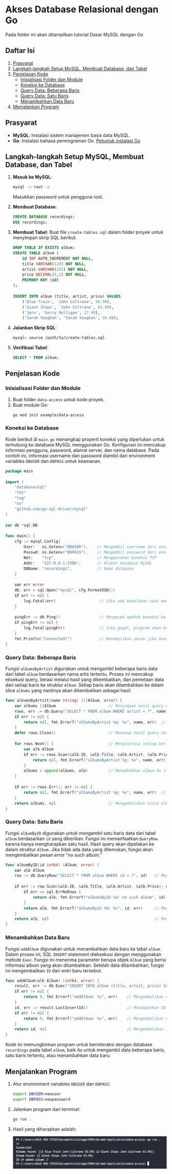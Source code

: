 # Akses Database Relasional dengan Go

Pada folder ini akan ditampilkan tutorial Dasar MySQL dengan Go

## Daftar Isi
1. [Prasyarat](#prasyarat)
2. [Langkah-langkah Setup MySQL, Membuat Database, dan Tabel](#langkah-langkah-setup-mysql-membuat-database-dan-tabel)
3. [Penjelasan Kode](#penjelasan-kode)
   - [Inisialisasi Folder dan Module](#inisialisasi-folder-dan-module)
   - [Koneksi ke Database](#koneksi-ke-database)
   - [Query Data: Beberapa Baris](#query-data-beberapa-baris)
   - [Query Data: Satu Baris](#query-data-satu-baris)
   - [Menambahkan Data Baru](#menambahkan-data-baru)
4. [Menjalankan Program](#menjalankan-program)

## Prasyarat
- **MySQL**: Instalasi sistem manajemen basis data MySQL.
- **Go**: Instalasi bahasa pemrograman Go. [Petunjuk instalasi Go](https://golang.org/doc/install)

## Langkah-langkah Setup MySQL, Membuat Database, dan Tabel
1. **Masuk ke MySQL**:
    ```sh
    mysql -u root -p
    ```
    Masukkan password untuk pengguna root.

2. **Membuat Database**:
    ```sql
    CREATE DATABASE recordings;
    USE recordings;
    ```

3. **Membuat Tabel**:
    Buat file `create-tables.sql` dalam folder proyek untuk menyimpan skrip SQL berikut:
    ```sql
    DROP TABLE IF EXISTS album;
    CREATE TABLE album (
        id INT AUTO_INCREMENT NOT NULL,
        title VARCHAR(128) NOT NULL,
        artist VARCHAR(255) NOT NULL,
        price DECIMAL(5,2) NOT NULL,
        PRIMARY KEY (id)
    );

    INSERT INTO album (title, artist, price) VALUES
        ('Blue Train', 'John Coltrane', 56.99),
        ('Giant Steps', 'John Coltrane', 63.99),
        ('Jeru', 'Gerry Mulligan', 17.99),
        ('Sarah Vaughan', 'Sarah Vaughan', 34.98);
    ```

4. **Jalankan Skrip SQL**:
    ```sh
    mysql> source /path/to/create-tables.sql
    ```

5. **Verifikasi Tabel**:
    ```sql
    SELECT * FROM album;
    ```

## Penjelasan Kode

### Inisialisasi Folder dan Module
1. Buat folder `data-access` untuk kode proyek.
2. Buat module Go:
    ```sh
    go mod init example/data-access
    ```

### Koneksi ke Database
Kode berikut di `main.go` menangkap properti koneksi yang diperlukan untuk terhubung ke database MySQL menggunakan Go. Konfigurasi ini mencakup informasi pengguna, password, alamat server, dan nama database. Pada contoh ini, informasi username dan password diambil dari environment variables `DBUSER` dan `DBPASS` untuk keamanan.

```go
package main

import (
    "database/sql"
    "fmt"
    "log"
    "os"
    "github.com/go-sql-driver/mysql"
)

var db *sql.DB

func main() {
    cfg := mysql.Config{
        User:   os.Getenv("DBUSER"),    // Mengambil username dari environment variable
        Passwd: os.Getenv("DBPASS"),    // Mengambil password dari environment variable
        Net:    "tcp",                  // Menggunakan koneksi TCP
        Addr:   "127.0.0.1:3306",       // Alamat database MySQL
        DBName: "recordings",           // Nama database
    }

    var err error
    db, err = sql.Open("mysql", cfg.FormatDSN())
    if err != nil {
        log.Fatal(err)                   // Jika ada kesalahan saat membuka koneksi, program berhenti
    }

    pingErr := db.Ping()                 // Mengecek apakah koneksi ke database berhasil
    if pingErr != nil {
        log.Fatal(pingErr)               // Jika gagal, program akan berhenti dan menampilkan error
    }
    fmt.Println("Connected!")            // Menampilkan pesan jika koneksi berhasil
}
```

### Query Data: Beberapa Baris
Fungsi `albumsByArtist` digunakan untuk mengambil beberapa baris data dari tabel `album` berdasarkan nama artis tertentu. Proses ini mencakup eksekusi query, iterasi melalui hasil yang dikembalikan, dan pemetaan data dari setiap baris ke struktur `Album`. Setiap baris akan ditambahkan ke dalam slice `albums` yang nantinya akan dikembalikan sebagai hasil.

```go
func albumsByArtist(name string) ([]Album, error) {
    var albums []Album                       // Menyimpan hasil query dalam slice albums
    rows, err := db.Query("SELECT * FROM album WHERE artist = ?", name) 
    if err != nil {
        return nil, fmt.Errorf("albumsByArtist %q: %v", name, err)  // Mengembalikan error jika query gagal
    }
    defer rows.Close()                       // Menutup hasil query setelah fungsi selesai

    for rows.Next() {                        // Mengiterasi setiap baris hasil query
        var alb Album
        if err := rows.Scan(&alb.ID, &alb.Title, &alb.Artist, &alb.Price); err != nil {
            return nil, fmt.Errorf("albumsByArtist %q: %v", name, err)  // Mengembalikan error jika scan gagal
        }
        albums = append(albums, alb)         // Menambahkan album ke slice
    }
    
    if err := rows.Err(); err != nil {
        return nil, fmt.Errorf("albumsByArtist %q: %v", name, err)  // Mengembalikan error jika ada kesalahan iterasi
    }
    return albums, nil                       // Mengembalikan slice albums
}
```

### Query Data: Satu Baris
Fungsi `albumByID` digunakan untuk mengambil satu baris data dari tabel `album` berdasarkan `id` yang diberikan. Fungsi ini memanfaatkan `QueryRow` karena hanya mengharapkan satu hasil. Hasil query akan dipetakan ke dalam struktur `Album`. Jika tidak ada data yang ditemukan, fungsi akan mengembalikan pesan error “no such album.”

```go
func albumByID(id int64) (Album, error) {
    var alb Album
    row := db.QueryRow("SELECT * FROM album WHERE id = ?", id)   // Menjalankan query untuk satu baris

    if err := row.Scan(&alb.ID, &alb.Title, &alb.Artist, &alb.Price); err != nil {
        if err == sql.ErrNoRows {
            return alb, fmt.Errorf("albumsById %d: no such album", id)  // Menampilkan pesan jika data tidak ditemukan
        }
        return alb, fmt.Errorf("albumsById %d: %v", id, err)     // Mengembalikan error jika ada masalah lain
    }
    return alb, nil                                              // Mengembalikan album jika berhasil ditemukan
}
```

### Menambahkan Data Baru
Fungsi `addAlbum` digunakan untuk menambahkan data baru ke tabel `album`. Dalam proses ini, SQL `INSERT` statement dieksekusi dengan menggunakan metode `Exec`. Fungsi ini menerima parameter berupa objek `Album` yang berisi informasi album yang akan ditambahkan. Setelah data ditambahkan, fungsi ini mengembalikan `ID` dari entri baru tersebut.

```go
func addAlbum(alb Album) (int64, error) {
    result, err := db.Exec("INSERT INTO album (title, artist, price) VALUES (?, ?, ?)", alb.Title, alb.Artist, alb.Price)
    if err != nil {
        return 0, fmt.Errorf("addAlbum: %v", err)    // Mengembalikan error jika insert gagal
    }
    id, err := result.LastInsertId()                 // Mendapatkan ID dari album yang baru ditambahkan
    if err != nil {
        return 0, fmt.Errorf("addAlbum: %v", err)    // Mengembalikan error jika pengambilan ID gagal
    }
    return id, nil                                   // Mengembalikan ID jika berhasil menambahkan album
}
```

Kode ini memungkinkan program untuk berinteraksi dengan database `recordings` pada tabel `album`, baik itu untuk mengambil data beberapa baris, satu baris tertentu, atau menambahkan data baru.

## Menjalankan Program
1. Atur environment variables `DBUSER` dan `DBPASS`:
    ```sh
    export DBUSER=newuser
    export DBPASS=newpassword
    ```
2. Jalankan program dari terminal:
    ```sh
    go run .
    ```
3. Hasil yang diharapkan adalah:

   ![alt text](<https://github.com/wansabrina/Go-Web-Application/raw/main/data-access/image.png>)